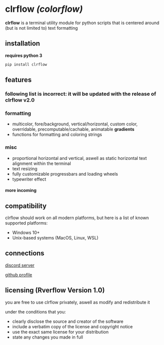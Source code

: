 # clrflow *(colorflow)*

**clrflow** is a terminal utility module for python scripts that is centered around (but is not limited to) text formatting

## installation
**requires python 3**
```sh
pip install clrflow
```

## features
### following list is incorrect: it will be updated with the release of clrflow v2.0
### formatting
- multicolor, fore/background, vertical/horizontal, custom color, overridable, precomputable/cachable, animatable **gradients**
- functions for formatting and coloring strings

### misc
- proportional horizontal and vertical, aswell as static horizontal text alignment within the terminal
- text resizing
- fully customizable progressbars and loading wheels
- typewriter effect
#### more incoming

## compatibility
clrflow should work on all modern platforms, but here is a list of known supported platforms:
- Windows 10+
- Unix-based systems (MacOS, Linux, WSL)

## connections
[discord server](https://discord.gg/UVgDckmQBR)

[github profile](https://github.com/rver38)

## licensing (Rverflow Version 1.0)

you are free to use clrflow privately, aswell as modify and redistribute it

under the conditions that you:
- clearly disclose the source and creator of the software
- include a verbatim copy of the license and copyright notice 
- use the exact same license for your distribution
- state any changes you made in full
